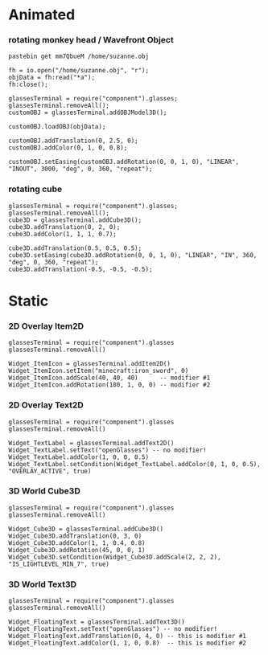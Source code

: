 # Animated
### rotating monkey head / Wavefront Object
`pastebin get mm7QbueM /home/suzanne.obj`

	fh = io.open("/home/suzanne.obj", "r"); 
	objData = fh:read("*a"); 
	fh:close(); 

	glassesTerminal = require("component").glasses; 
	glassesTerminal.removeAll(); 
	customOBJ = glassesTerminal.addOBJModel3D(); 

	customOBJ.loadOBJ(objData); 

	customOBJ.addTranslation(0, 2.5, 0); 
	customOBJ.addColor(0, 1, 0, 0.8); 

	customOBJ.setEasing(customOBJ.addRotation(0, 0, 1, 0), "LINEAR", "INOUT", 3000, "deg", 0, 360, "repeat");



### rotating cube
	glassesTerminal = require("component").glasses; 
	glassesTerminal.removeAll(); 
	cube3D = glassesTerminal.addCube3D(); 
	cube3D.addTranslation(0, 2, 0); 
	cube3D.addColor(1, 1, 1, 0.7); 

	cube3D.addTranslation(0.5, 0.5, 0.5);
	cube3D.setEasing(cube3D.addRotation(0, 0, 1, 0), "LINEAR", "IN", 360, "deg", 0, 360, "repeat");
	cube3D.addTranslation(-0.5, -0.5, -0.5); 


# Static
### 2D Overlay Item2D
	glassesTerminal = require("component").glasses
	glassesTerminal.removeAll()

	Widget_ItemIcon = glassesTerminal.addItem2D()
	Widget_ItemIcon.setItem("minecraft:iron_sword", 0)
	Widget_ItemIcon.addScale(40, 40, 40)      -- modifier #1
	Widget_ItemIcon.addRotation(180, 1, 0, 0) -- modifier #2

### 2D Overlay Text2D
	glassesTerminal = require("component").glasses
	glassesTerminal.removeAll()

	Widget_TextLabel = glassesTerminal.addText2D()
	Widget_TextLabel.setText("openGlasses") -- no modifier!
	Widget_TextLabel.addColor(1, 0, 0, 0.5)
	Widget_TextLabel.setCondition(Widget_TextLabel.addColor(0, 1, 0, 0.5), "OVERLAY_ACTIVE", true)


### 3D World Cube3D
	glassesTerminal = require("component").glasses
	glassesTerminal.removeAll()

	Widget_Cube3D = glassesTerminal.addCube3D()
	Widget_Cube3D.addTranslation(0, 3, 0)
	Widget_Cube3D.addColor(1, 1, 0.4, 0.8)
	Widget_Cube3D.addRotation(45, 0, 0, 1)
	Widget_Cube3D.setCondition(Widget_Cube3D.addScale(2, 2, 2), "IS_LIGHTLEVEL_MIN_7", true)


### 3D World Text3D
	glassesTerminal = require("component").glasses
	glassesTerminal.removeAll()

	Widget_FloatingText = glassesTerminal.addText3D()
	Widget_FloatingText.setText("openGlasses") -- no modifier!
	Widget_FloatingText.addTranslation(0, 4, 0) -- this is modifier #1
	Widget_FloatingText.addColor(1, 1, 0, 0.8)  -- this is modifier #2


